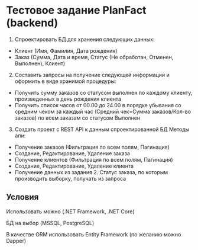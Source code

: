 # Тестовое задание PlanFact (backend)


1. Спроектировать БД для хранения следующих данных:
 - Клиент (Имя, Фамилия, Дата рождения)
 - Заказ (Сумма, Дата и время, Статус (Не обработан, Отменен, Выполнен), Клиент)

2. Составить запросы на получение следующей информации и оформить в виде хранимой процедуры:
 - Получить сумму заказов со статусом выполнен по каждому клиенту, произведенных в день рождения клиента
 - Получить список часов от 00.00 до 24.00 в порядке убывания со средним чеком за каждый час (Средний чек=Сумма заказов/Кол-во заказов) по всем заказам со статусом Выполнен
 
3. Создать проект с REST API к данным спроектированной БД
Методы апи:
 - Получение заказов (Фильтрация по всем полям, Пагинация)
 - Создание, Редактирование, Удаление заказа
 - Получение клиентов (Фильтрация по всем полям, Пагинация)
 - Создание, Редактирование, Удаление клиента
 - Получение данных из задания 2. Статус заказа, по которым производить выборку, получать из запроса

## Условия
Использовать можно (.NET Framework, .NET Core)

БД на выбор (MSSQL, PostgreSQL)

В качестве ORM использовать Entity Framework (по желанию можно Dapper)
